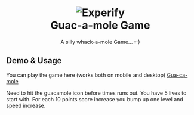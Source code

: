 <h1 align=center>
<img alt="Experify" src="https://github.com/isaklafleur/experify/master/public/images/experify.png">
  <br>
  Guac-a-mole Game</h1>

<p align=center>A silly whack-a-mole Game... :-)</p>

## Demo & Usage

You can play the game here (works both on mobile and desktop) [Gua-ca-mole](http://online08.com/guacamole)

Need to hit the guacamole icon before times runs out. You have 5 lives to start with. For each 10 points score increase you bump up one level and speed increase.